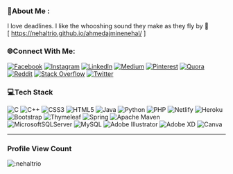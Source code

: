 ### 💫About Me :
I love deadlines. I like the whooshing sound they make as they fly by 🍃   
[ https://nehaltrio.github.io/ahmedajminenehal/ ]

### 🌐Connect With Me:
[![Facebook](https://img.shields.io/badge/Facebook-%231877F2.svg?logo=Facebook&logoColor=white)](https://facebook.com/itss.nehalss) [![Instagram](https://img.shields.io/badge/Instagram-%23E4405F.svg?logo=Instagram&logoColor=white)](https://instagram.com/_youare_virus_) [![LinkedIn](https://img.shields.io/badge/LinkedIn-%230077B5.svg?logo=linkedin&logoColor=white)](https://linkedin.com/in/ahmedajminenehal) [![Medium](https://img.shields.io/badge/Medium-12100E?logo=medium&logoColor=white)](https://medium.com/@ahmedajminenehal) [![Pinterest](https://img.shields.io/badge/Pinterest-%23E60023.svg?logo=Pinterest&logoColor=white)](https://pinterest.com/ahmedajminenehal8269) [![Quora](https://img.shields.io/badge/Quora-%23B92B27.svg?logo=Quora&logoColor=white)](https://quora.com/profile/Ahmed-Ajmine-Nehal) [![Reddit](https://img.shields.io/badge/Reddit-%23FF4500.svg?logo=Reddit&logoColor=white)](https://reddit.com/user/cyrusrex69) [![Stack Overflow](https://img.shields.io/badge/-Stackoverflow-FE7A16?logo=stack-overflow&logoColor=white)](https://stackoverflow.com/users/16162315) [![Twitter](https://img.shields.io/badge/Twitter-%231DA1F2.svg?logo=Twitter&logoColor=white)](https://twitter.com/AhmedAjmine) 

### 💻Tech Stack
![C](https://img.shields.io/badge/c-%2300599C.svg?style=flat&logo=c&logoColor=white) ![C++](https://img.shields.io/badge/c++-%2300599C.svg?style=flat&logo=c%2B%2B&logoColor=white) ![CSS3](https://img.shields.io/badge/css3-%231572B6.svg?style=flat&logo=css3&logoColor=white) ![HTML5](https://img.shields.io/badge/html5-%23E34F26.svg?style=flat&logo=html5&logoColor=white) ![Java](https://img.shields.io/badge/java-%23ED8B00.svg?style=flat&logo=java&logoColor=white) ![Python](https://img.shields.io/badge/python-3670A0?style=flat&logo=python&logoColor=ffdd54) ![PHP](https://img.shields.io/badge/php-%23777BB4.svg?style=flat&logo=php&logoColor=white) ![Netlify](https://img.shields.io/badge/netlify-%23000000.svg?style=flat&logo=netlify&logoColor=#00C7B7) ![Heroku](https://img.shields.io/badge/heroku-%23430098.svg?style=flat&logo=heroku&logoColor=white) ![Bootstrap](https://img.shields.io/badge/bootstrap-%23563D7C.svg?style=flat&logo=bootstrap&logoColor=white) ![Thymeleaf](https://img.shields.io/badge/Thymeleaf-%23005C0F.svg?style=flat&logo=Thymeleaf&logoColor=white) ![Spring](https://img.shields.io/badge/spring-%236DB33F.svg?style=flat&logo=spring&logoColor=white) ![Apache Maven](https://img.shields.io/badge/Apache%20Maven-C71A36?style=flat&logo=Apache%20Maven&logoColor=white) ![MicrosoftSQLServer](https://img.shields.io/badge/Microsoft%20SQL%20Sever-CC2927?style=flat&logo=microsoft%20sql%20server&logoColor=white) ![MySQL](https://img.shields.io/badge/mysql-%2300f.svg?style=flat&logo=mysql&logoColor=white) ![Adobe Illustrator](https://img.shields.io/badge/adobeillustrator-%23FF9A00.svg?style=flat&logo=adobeillustrator&logoColor=white) ![Adobe XD](https://img.shields.io/badge/Adobe%20XD-470137?style=flat&logo=Adobe%20XD&logoColor=#FF61F6) ![Canva](https://img.shields.io/badge/Canva-%2300C4CC.svg?style=flat&logo=Canva&logoColor=white)

---
### Profile View Count
![:nehaltrio](https://count.getloli.com/@:nehaltrio)

